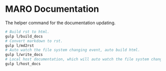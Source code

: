 # MARO Documentation

The helper command for the documentation updating.

```sh
# Build rst to html.
gulp l/build_docs
# Convert markdown to rst.
gulp l/md2rst
# Auto watch the file system changing event, auto build html.
gulp l/write_docs
# Local host documentation, which will auto watch the file system change event and auto refresh browser.
gulp l/host_docs
```
